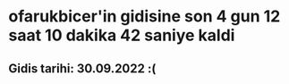 # ofarukbicer'in gidisine son 4 gun 12 saat 10 dakika 42 saniye kaldi

## Gidis tarihi: 30.09.2022 :(